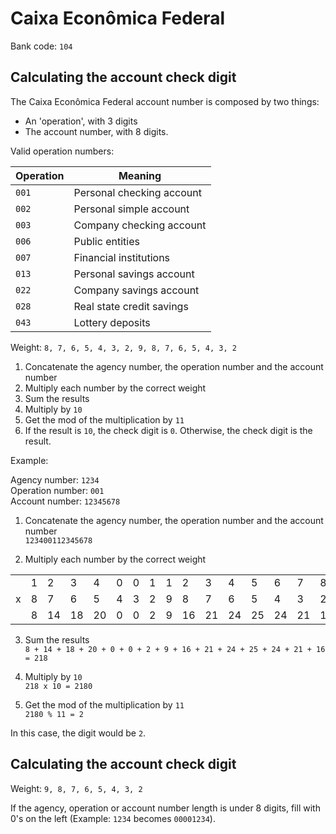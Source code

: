 # Caixa Econômica Federal

Bank code: `104`

## Calculating the account check digit

The Caixa Econômica Federal account number is composed by two things:
 - An 'operation', with 3 digits
 - The account number, with 8 digits.

Valid operation numbers:

| Operation | Meaning                   |
| --------- | ------------------------- |
| `001`     | Personal checking account |
| `002`     | Personal simple account   |
| `003`     | Company checking account  |
| `006`     | Public entities           |
| `007`     | Financial institutions    |
| `013`     | Personal savings account  |
| `022`     | Company savings account   |
| `028`     | Real state credit savings |
| `043`     | Lottery deposits          |

Weight: `8, 7, 6, 5, 4, 3, 2, 9, 8, 7, 6, 5, 4, 3, 2`

1. Concatenate the agency number, the operation number and the account number
2. Multiply each number by the correct weight
3. Sum the results
4. Multiply by `10`
5. Get the mod of the multiplication by `11`
6. If the result is `10`, the check digit is `0`. Otherwise, the check digit is the result.

Example:

Agency number: `1234`  
Operation number: `001`  
Account number: `12345678`

1. Concatenate the agency number, the operation number and the account number  
`123400112345678`

2. Multiply each number by the correct weight

<table>
  <tr>
    <td></th>
    <td>1</th>
    <td>2</th>
    <td>3</th>
    <td>4</th>
    <td>0</th>
    <td>0</th>
    <td>1</th>
    <td>1</th>
    <td>2</th>
    <td>3</th>
    <td>4</th>
    <td>5</th>
    <td>6</th>
    <td>7</th>
    <td>8</th>
  </tr>
  <tr>
    <td>x</td>
    <td>8</td>
    <td>7</td>
    <td>6</td>
    <td>5</td>
    <td>4</td>
    <td>3</td>
    <td>2</td>
    <td>9</td>
    <td>8</td>
    <td>7</td>
    <td>6</td>
    <td>5</td>
    <td>4</td>
    <td>3</td>
    <td>2</td>
  </tr>
  <tr>
    <td></td>
    <td>8</td>
    <td>14</td>
    <td>18</td>
    <td>20</td>
    <td>0</td>
    <td>0</td>
    <td>2</td>
    <td>9</td>
    <td>16</td>
    <td>21</td>
    <td>24</td>
    <td>25</td>
    <td>24</td>
    <td>21</td>
    <td>16</td>
  </tr>
</table>

3. Sum the results  
`8 + 14 + 18 + 20 + 0 + 0 + 2 + 9 + 16 + 21 + 24 + 25 + 24 + 21 + 16 = 218`

4. Multiply by `10`  
`218 x 10 = 2180`

5. Get the mod of the multiplication by `11`  
`2180 % 11 = 2`

In this case, the digit would be `2`.

## Calculating the account check digit

Weight: `9, 8, 7, 6, 5, 4, 3, 2`

If the agency, operation or account number length is under 8 digits, fill with 0's on the left (Example: `1234` becomes `00001234`).